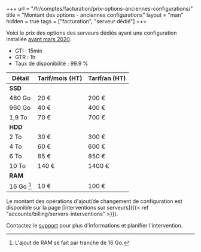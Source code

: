 +++
url = "/fr/comptes/facturation/prix-options-anciennes-configurations/"
title = "Montant des options - anciennes configurations"
layout = "man"
hidden = true
tags = ["facturation", "serveur dédié"]
+++

Voici le prix des options des serveurs dédiés ayant une configuration installée [avant mars 2020](https://blog.alwaysdata.com/fr/2020/03/03/harderware-better-faster-stronger/).

* GTI : 15min
* GTR : 1h
* Taux de disponibilité : 99.9 %

| Détail     | Tarif/mois (HT) | Tarif/an (HT) |
| ---------- | --------------- | ------------- |
| **SSD**    |                 |               |
| 480 Go     | 20 €            | 200 €         |
| 960 Go     | 40 €            | 400 €         |
| 1,9 To     | 70 €            | 700 €         |
| **HDD**    |                 |               |
| 2 To       | 30 €            | 300 €         |
| 4 To       | 60 €            | 600 €         |
| 6 To       | 85 €            | 850 €         |
| 10 To      | 140 €           | 1400 €        |
| **RAM**    |                 |               |
| 16 Go [^1] | 10 €            | 100 €         |


Le montant des opérations d'ajout/de changement de configuration est disponible sur la page [interventions sur serveurs]({{< ref "accounts/billing/servers-interventions" >}}).

Contactez le [support](https://admin.alwaysdata.com/support/add/) pour plus d'informations et planifier l'intervention.

[^1]: L'ajout de RAM se fait par tranche de 16 Go.
